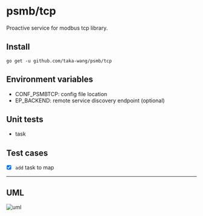 # psmb/tcp

Proactive service for modbus tcp library.

## Install

```
go get -u github.com/taka-wang/psmb/tcp
```


## Environment variables

- CONF_PSMBTCP: config file location
- EP_BACKEND: remote service discovery endpoint (optional)

## Unit tests

- task

## Test cases

- [x] `add` task to map

---

## UML 

![uml](http://plantuml.com/plantuml/svg/5SZ13S0W2030LTe1AlzkWzIeAQ0HYEitlUUTNOdZAR7uQExJRe25EzNkBN9OMJJKYtgY8U3uuhLHAymG1a7pie0OpK2oqqp_Vm00)
